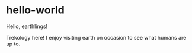 # hello-world

Hello, earthlings!

Trekology here! I enjoy visiting earth on occasion to see what humans are up to. 
